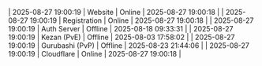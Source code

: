 | 2025-08-27 19:00:19 | Website | Online | 2025-08-27 19:00:18 |
| 2025-08-27 19:00:19 | Registration | Online | 2025-08-27 19:00:18 |
| 2025-08-27 19:00:19 | Auth Server | Offline | 2025-08-18 09:33:31 |
| 2025-08-27 19:00:19 | Kezan (PvE) | Offline | 2025-08-03 17:58:02 |
| 2025-08-27 19:00:19 | Gurubashi (PvP) | Offline | 2025-08-23 21:44:06 |
| 2025-08-27 19:00:19 | Cloudflare | Online | 2025-08-27 19:00:18 |
